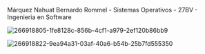 Márquez Nahuat Bernardo Rommel - Sistemas Operativos - 27BV - Ingenieria en Software

![266918805-1fe8128c-856b-4cf1-a979-2ef120b86bb9](https://github.com/Bernardo7274/Portafolio-de-Evidencias/assets/133809860/790a2675-0e38-4730-8dd8-a845e03ef3b1)

![266918822-9ea94a31-03af-40a6-b54b-25b7fd555350](https://github.com/Bernardo7274/Portafolio-de-Evidencias/assets/133809860/27154eaa-5553-4d2b-bbaa-c40085831c6f)
